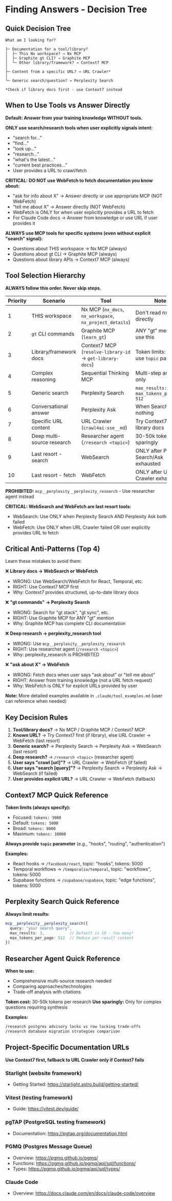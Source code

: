 # Finding Answers - Decision Tree

## Quick Decision Tree

```
What am I looking for?

├─ Documentation for a tool/library?
│  ├─ This Nx workspace? → Nx MCP
│  ├─ Graphite gt CLI? → Graphite MCP
│  └─ Other library/framework? → Context7 MCP
│
├─ Content from a specific URL? → URL Crawler*
│
└─ Generic search/question? → Perplexity Search

*Check if library docs first - use Context7 instead
```

## When to Use Tools vs Answer Directly

**Default: Answer from your training knowledge WITHOUT tools.**

**ONLY use search/research tools when user explicitly signals intent:**
- "search for..."
- "find..."
- "look up..."
- "research..."
- "what's the latest..."
- "current best practices..."
- User provides a URL to crawl/fetch

**CRITICAL: DO NOT use WebFetch to fetch documentation you know about:**
- "ask for info about X" → Answer directly or use appropriate MCP (NOT WebFetch)
- "tell me about X" → Answer directly (NOT WebFetch)
- WebFetch is ONLY for when user explicitly provides a URL to fetch
- For Claude Code docs → Answer from knowledge or use URL if user provides it

**ALWAYS use MCP tools for specific systems (even without explicit "search" signal):**
- Questions about THIS workspace → Nx MCP (always)
- Questions about gt CLI → Graphite MCP (always)
- Questions about library APIs → Context7 MCP (always)

## Tool Selection Hierarchy

**ALWAYS follow this order. Never skip steps.**

| Priority | Scenario | Tool | Notes |
|----------|----------|------|-------|
| 1 | THIS workspace | Nx MCP (`nx_docs`, `nx_workspace`, `nx_project_details`) | Don't read nx.json directly |
| 2 | `gt` CLI commands | Graphite MCP (`learn_gt`) | ANY "gt" mention = use this |
| 3 | Library/framework docs | Context7 MCP (`resolve-library-id` → `get-library-docs`) | Token limits: 3k-10k, use `topic` param |
| 4 | Complex reasoning | Sequential Thinking MCP | Multi-step analysis only |
| 5 | Generic search | Perplexity Search | `max_results: 3`, `max_tokens_per_page: 512` |
| 6 | Conversational answer | Perplexity Ask | When Search returns nothing |
| 7 | Specific URL content | URL Crawler (`crawl4ai-sse__md`) | Try Context7 first for library docs |
| 8 | Deep multi-source research | Researcher agent (`/research <topic>`) | 30-50k tokens, use sparingly |
| 9 | Last resort - search | WebSearch | ONLY after Perplexity Search/Ask exhausted |
| 10 | Last resort - fetch | WebFetch | ONLY after URL Crawler exhausted |

**PROHIBITED:** `mcp__perplexity__perplexity_research` - Use researcher agent instead

**CRITICAL: WebSearch and WebFetch are last resort tools:**
- WebSearch: Use ONLY when Perplexity Search AND Perplexity Ask both failed
- WebFetch: Use ONLY when URL Crawler failed OR user explicitly provides URL to fetch

## Critical Anti-Patterns (Top 4)

Learn these mistakes to avoid them:

❌ **Library docs → WebSearch or WebFetch**
- WRONG: Use WebSearch/WebFetch for React, Temporal, etc.
- RIGHT: Use Context7 MCP first
- Why: Context7 provides structured, up-to-date library docs

❌ **"gt commands" → Perplexity Search**
- WRONG: Search for "gt stack", "gt sync", etc.
- RIGHT: Use Graphite MCP for ANY "gt" mention
- Why: Graphite MCP has complete CLI documentation

❌ **Deep research → perplexity_research tool**
- WRONG: Use `mcp__perplexity__perplexity_research`
- RIGHT: Use researcher agent (`/research <topic>`)
- Why: perplexity_research is PROHIBITED

❌ **"ask about X" → WebFetch**
- WRONG: Fetch docs when user says "ask about" or "tell me about"
- RIGHT: Answer from training knowledge (not a URL fetch request)
- Why: WebFetch is ONLY for explicit URLs provided by user

**Note:** More detailed examples available in `.claude/tool_examples.md` (user can reference when needed)

## Key Decision Rules

1. **Tool/library docs?** → Nx MCP / Graphite MCP / Context7 MCP
2. **Known URL?** → Try Context7 first (if library), else URL Crawler → WebFetch (last resort)
3. **Generic search?** → Perplexity Search → Perplexity Ask → WebSearch (last resort)
4. **Deep research?** → `/research <topic>` (researcher agent)
5. **User says "crawl [url]"?** → URL Crawler → WebFetch (if failed)
6. **User says "search [query]"?** → Perplexity Search → Perplexity Ask → WebSearch (if failed)
7. **User provides explicit URL?** → URL Crawler → WebFetch (fallback)

## Context7 MCP Quick Reference

**Token limits (always specify):**
- Focused: `tokens: 3000`
- Default: `tokens: 5000`
- Broad: `tokens: 8000`
- Maximum: `tokens: 10000`

**Always provide `topic` parameter** (e.g., "hooks", "routing", "authentication")

**Examples:**
- React hooks → `/facebook/react`, topic: "hooks", tokens: 5000
- Temporal workflows → `/temporalio/temporal`, topic: "workflows", tokens: 5000
- Supabase functions → `/supabase/supabase`, topic: "edge functions", tokens: 5000

## Perplexity Search Quick Reference

**Always limit results:**
```typescript
mcp__perplexity__perplexity_search({
  query: "your search query",
  max_results: 3,           // Default is 10 - too many!
  max_tokens_per_page: 512  // Reduce per-result content
})
```

## Researcher Agent Quick Reference

**When to use:**
- Comprehensive multi-source research needed
- Comparing approaches/technologies
- Trade-off analysis with citations

**Token cost:** 30-50k tokens per research
**Use sparingly:** Only for complex questions requiring synthesis

**Examples:**
```bash
/research postgres advisory locks vs row locking trade-offs
/research database migration strategies comparison
```

## Project-Specific Documentation URLs

**Use Context7 first, fallback to URL Crawler only if Context7 fails**

### Starlight (website framework)
- Getting Started: https://starlight.astro.build/getting-started/

### Vitest (testing framework)
- Guide: https://vitest.dev/guide/

### pgTAP (PostgreSQL testing framework)
- Documentation: https://pgtap.org/documentation.html

### PGMQ (Postgres Message Queue)
- Overview: https://pgmq.github.io/pgmq/
- Functions: https://pgmq.github.io/pgmq/api/sql/functions/
- Types: https://pgmq.github.io/pgmq/api/sql/types/

### Claude Code
- Overview: https://docs.claude.com/en/docs/claude-code/overview
